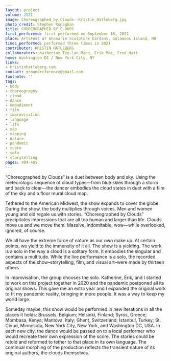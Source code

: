 ```yaml
---
layout: project
volume: 2021
image: Choreographed_by_Clouds--Kristin_Hatleberg.jpg
photo_credit: Stephen Ronaghan
title: CHOREOGRAPHED BY CLOUDS
first_performed: first performed on September 18, 2021
place: ArtsFest at Annmarie Sculpture Gardens, Solomons Island, MD
times_performed: performed three times in 2021
contributor: KRISTIN HATLEBERG
collaborators: Katherine Tzu-Lan Mann, Erik Moe, Fred Hatt
home: Washington DC / New York City, NY
links:
- kristinhatleberg.com
contact: groundreference@gmail.com
footnote: ''
tags:
- body
- choreography
- cloud
- dance
- embodiment
- film
- improvisation
- language
- life
- map
- mapping
- nature
- pandemic
- score
- solo
- storytelling
pages: 404-405
---
```


“Choreographed by Clouds” is a duet between body and sky. Using the meteorologic sequence of cloud types—from blue skies through a storm and back to clear—the dancer embodies the cloud states in duet with a film of the sky and a floor mural cloud map.

Tethered to the American Midwest, the show expands to cover the globe. During the show, the body multiplies through voices. Men and women young and old regale us with stories. “Choreographed by Clouds” precipitates impressions that are all too human and larger than life. Clouds move us and we move them: Massive, indomitable, wow—while overlooked, ignored, of course.

We all have the extreme force of nature as our own make up. At certain points, we yield to the immensity of it all. The show is a yielding. The work is a solo in the way a cloud is a solitary form. It embodies the singular and contains a multitude. While the live performance is a solo, the recorded aspects of the show–storytelling, film, and visual art–were made by thirteen others.

In improvisation, the group chooses the solo. Katherine, Erik, and I started to work on this project together in 2020 and the pandemic postponed all its original shows. This gave me an extra year and I expanded the original work to fit my pandemic reality, bringing in more people. It was a way to keep my world large.

Someday maybe, this show would be performed in new iterations in all the places it holds: Brussels, Belgium; Helsinki, Finland; Syros, Greece; Mombasa, Kenya; Mantova, Italy; Ghent, Switzerland; Istanbul, Turkey; St. Cloud, Minnesota, New York City, New York, and Washington DC, USA. In each new city, the dance would be passed on to a local performer who would recreate their own expression of the score. The stories could be retold and reformed to tether to that place in its own language. The continual morphing of the production reflects the transient nature of its original authors, the clouds themselves.